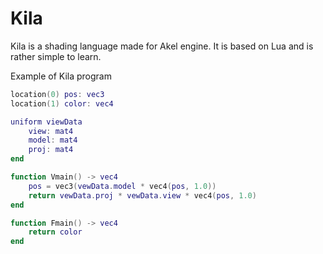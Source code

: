 # Kila

Kila is a shading language made for Akel engine. It is based on Lua and is rather simple to learn.

Example of Kila program

```lua
location(0) pos: vec3
location(1) color: vec4

uniform viewData
    view: mat4
    model: mat4
    proj: mat4
end

function Vmain() -> vec4
    pos = vec3(vewData.model * vec4(pos, 1.0))
    return vewData.proj * vewData.view * vec4(pos, 1.0)
end

function Fmain() -> vec4
    return color
end
```
